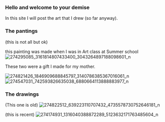 ### Hello and welcome to your demise

In this site I will post the art that I drew (so far anyway).

### The pantings
(this is not all but ok)

this painting was made when I was in Art class at Summer school
![274295085_3161814807433400_3043264897188098601_n](https://user-images.githubusercontent.com/99941921/156131731-00d6a893-f891-40d1-b547-facaf3f99728.png)

These two were a gift I made for my mother.

![274821426_1846909688845797_3140786385367016061_n](https://user-images.githubusercontent.com/99941921/156132849-b87122da-ebd3-4b78-83bb-96916c31a6ba.jpg)
![274547031_742593826635038_6880664113888883977_n](https://user-images.githubusercontent.com/99941921/156132874-efab9315-0520-43ac-beed-0e18598887cc.jpg)

### The drawings

(This one is old)
![274822512_639223110707432_4735578730752646181_n](https://user-images.githubusercontent.com/99941921/156133044-5309e68a-a93e-4269-9378-2796004cb275.png)

(this is recent)
![274174931_1316040388872289_5123632171763485604_n](https://user-images.githubusercontent.com/99941921/156133064-54c9113d-dedc-4752-a774-f6ed2db05811.png)

